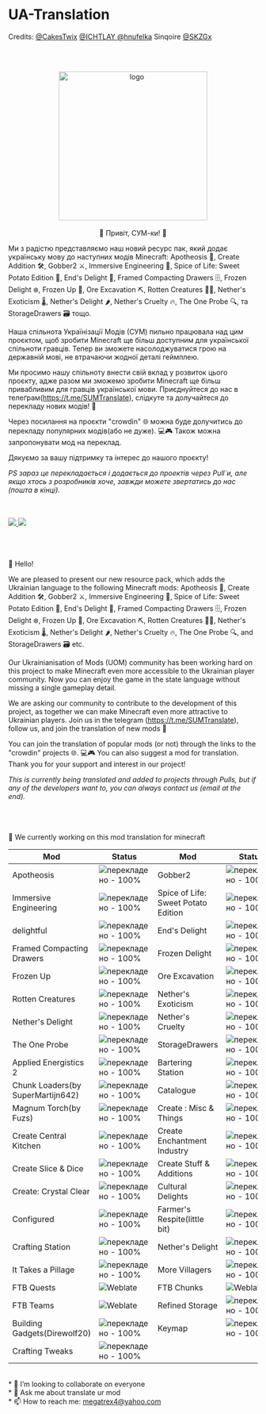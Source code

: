 # UA-Translation
<p>Credits: <a href="https://github.com/CakesTwix">@CakesTwix</a> <a href="https://github.com/ICHTLAY">@ICHTLAY <a href="https://github.com/hnufelka">@hnufelka</a> Sinqoire <a href="https://github.com/SKZGx">@SKZGx</a></p><br><br>
<p align="center">
  <img src="https://i.imgur.com/f5TjzbQ.png" alt="logo" style="width:300px;height:300px;>
</p> 
 


<br><p align="justify"><br><br>👋 Привіт, СУМ-ки! 🌟

Ми з радістю представляємо наш новий ресурс пак, який додає українську мову до наступних модів Minecraft: Apotheosis 🌟, Create Addition 🛠️, Gobber2 ⚔️, Immersive Engineering 🔩, Spice of Life: Sweet Potato Edition 🍠, End's Delight 🌋, Framed Compacting Drawers 🗄️, Frozen Delight ❄️, Frozen Up 🥶, Ore Excavation ⛏️, Rotten Creatures 🧟‍♂️, Nether's Exoticism 🌡️, Nether's Delight 🌶️, Nether's Cruelty 🔥, The One Probe 🔍, та StorageDrawers 🗃️ тощо.

Наша спільнота Українізації Модів (СУМ) пильно працювала над цим проєктом, щоб зробити Minecraft ще більш доступним для української спільноти гравців. Тепер ви зможете насолоджуватися грою на державній мові, не втрачаючи жодної деталі геймплею.

Ми просимо нашу спільноту внести свій вклад у розвиток цього проєкту, адже разом ми зможемо зробити Minecraft ще більш привабливим для гравців української мови. Приєднуйтеся до нас в телеґрам(https://t.me/SUMTranslate), слідкуте та долучайтеся до перекладу нових модів! 💪

Через посилання на проєкти "crowdin" 🌐 можна буде долучитись до перекладу популярних модів(або не дуже). 💻🎮
Також можна запропонувати мод на переклад.

Дякуємо за вашу підтримку та інтерес до нашого проєкту!

<i>PS зараз це перекладається і додається до проектів через Pull`и, але якщо хтось з розробників хоче, завжди можете звертатись до нас (пошта в кінці).</i>
</p>
<a href="https://discord.gg/RBuQk37xr8"><br><br>
<img src="https://img.shields.io/badge/Discord-7289DA?style=for-the-badge&logo=discord&logoColor=white">
</a>
<a href="">
<img src="https://img.shields.io/badge/Minecraft-000000?style=for-the-badge&logo=minecraft&logoColor=white">
</a>
<p>
<br><br><br>
👋 Hello!

We are pleased to present our new resource pack, which adds the Ukrainian language to the following Minecraft mods: Apotheosis 🌟, Create Addition 🛠️, Gobber2 ⚔️, Immersive Engineering 🔩, Spice of Life: Sweet Potato Edition 🍠, End's Delight 🌋, Framed Compacting Drawers 🗄️, Frozen Delight ❄️, Frozen Up 🥶, Ore Excavation ⛏️, Rotten Creatures 🧟‍♂️, Nether's Exoticism 🌡️, Nether's Delight 🌶️, Nether's Cruelty 🔥, The One Probe 🔍, and StorageDrawers 🗃️ etc.

Our Ukrainianisation of Mods (UOM) community has been working hard on this project to make Minecraft even more accessible to the Ukrainian player community. Now you can enjoy the game in the state language without missing a single gameplay detail.

We are asking our community to contribute to the development of this project, as together we can make Minecraft even more attractive to Ukrainian players. Join us in the telegram (https://t.me/SUMTranslate), follow us, and join the translation of new mods 💪

You can join the translation of popular mods (or not) through the links to the "crowdin" projects 🌐. 💻🎮
You can also suggest a mod for translation.
Thank you for your support and interest in our project!

<i>This is currently being translated and added to projects through Pulls, but if any of the developers want to, you can always contact us (email at the end).</i>
<br><br><br><br></p>



🔭 We currently working on this mod translation for minecraft

| Mod | Status | Mod | Status |
|-----|--------|-----|--------|
| Apotheosis|![перекладено - 100%](https://img.shields.io/static/v1?label=перекладено&message=100%&color=2ea44f)| Gobber2|![перекладено - 100%](https://img.shields.io/static/v1?label=перекладено&message=100%&color=2ea44f)|
| Immersive Engineering|![перекладено - 100%](https://img.shields.io/static/v1?label=перекладено&message=100%&color=2ea44f)| Spice of Life: Sweet Potato Edition |![перекладено - 100%](https://img.shields.io/static/v1?label=перекладено&message=100%&color=2ea44f)|
| delightful|![перекладено - 100%](https://img.shields.io/static/v1?label=перекладено&message=100%&color=2ea44f)|End's Delight|![перекладено - 100%](https://img.shields.io/static/v1?label=перекладено&message=100%&color=2ea44f)|
|Framed Compacting Drawers|![перекладено - 100%](https://img.shields.io/static/v1?label=перекладено&message=100%&color=2ea44f)|Frozen Delight|![перекладено - 100%](https://img.shields.io/static/v1?label=перекладено&message=100%&color=2ea44f)|
|Frozen Up|![перекладено - 100%](https://img.shields.io/static/v1?label=перекладено&message=100%&color=2ea44f)|Ore Excavation|![перекладено - 100%](https://img.shields.io/static/v1?label=перекладено&message=100%&color=2ea44f)|
|Rotten Creatures|![перекладено - 100%](https://img.shields.io/static/v1?label=перекладено&message=100%&color=2ea44f)|Nether's Exoticism|![перекладено - 100%](https://img.shields.io/static/v1?label=перекладено&message=100%&color=2ea44f)|
|Nether's Delight|![перекладено - 100%](https://img.shields.io/static/v1?label=перекладено&message=100%&color=2ea44f)|Nether's Cruelty|![перекладено - 100%](https://img.shields.io/static/v1?label=перекладено&message=100%&color=2ea44f)|
|The One Probe|![перекладено - 100%](https://img.shields.io/static/v1?label=перекладено&message=100%&color=2ea44f)|StorageDrawers|![перекладено - 100%](https://img.shields.io/static/v1?label=перекладено&message=100%&color=2ea44f)|
|Applied Energistics 2|![перекладено - 100%](https://img.shields.io/static/v1?label=перекладено&message=100%&color=2ea44f)|Bartering Station|![перекладено - 100%](https://img.shields.io/static/v1?label=перекладено&message=100%&color=2ea44f)|
|Chunk Loaders(by SuperMartijn642)|![перекладено - 100%](https://img.shields.io/static/v1?label=перекладено&message=100%&color=2ea44f)|Catalogue|![перекладено - 100%](https://img.shields.io/static/v1?label=перекладено&message=100%&color=2ea44f)|
|Magnum Torch(by Fuzs)|![перекладено - 100%](https://img.shields.io/static/v1?label=перекладено&message=100%&color=2ea44f)|Create : Misc & Things|![перекладено - 100%](https://img.shields.io/static/v1?label=перекладено&message=100%&color=2ea44f)|
|Create Central Kitchen|![перекладено - 100%](https://img.shields.io/static/v1?label=перекладено&message=100%&color=2ea44f)|Create Enchantment Industry|![перекладено - 100%](https://img.shields.io/static/v1?label=перекладено&message=100%&color=2ea44f)|
|Create Slice & Dice|![перекладено - 100%](https://img.shields.io/static/v1?label=перекладено&message=100%&color=2ea44f)|Create Stuff & Additions|![перекладено - 100%](https://img.shields.io/static/v1?label=перекладено&message=100%&color=2ea44f)|
|Create: Crystal Clear|![перекладено - 100%](https://img.shields.io/static/v1?label=перекладено&message=100%&color=2ea44f)|Cultural Delights|![перекладено - 100%](https://img.shields.io/static/v1?label=перекладено&message=100%&color=2ea44f)|
|Configured|![перекладено - 100%](https://img.shields.io/static/v1?label=перекладено&message=100%&color=2ea44f)|Farmer's Respite(little bit)|![перекладено - 100%](https://img.shields.io/static/v1?label=перекладено&message=100%&color=2ea44f)|
|Crafting Station|![перекладено - 100%](https://img.shields.io/static/v1?label=перекладено&message=100%&color=2ea44f)|Nether's Delight|![перекладено - 100%](https://img.shields.io/static/v1?label=перекладено&message=100%&color=2ea44f)|
|It Takes a Pillage|![перекладено - 100%](https://img.shields.io/static/v1?label=перекладено&message=100%&color=2ea44f)|More Villagers|![перекладено - 100%](https://img.shields.io/static/v1?label=перекладено&message=100%&color=2ea44f)|
|FTB Quests|![Weblate](https://weblate.cakestwix.com/widgets/minecraft-mods/uk/ftb-quests/svg-badge.svg)|FTB Chunks|![Weblate](https://weblate.cakestwix.com/widgets/minecraft-mods/uk/ftb-chunks/svg-badge.svg)|
|FTB Teams|![Weblate](https://weblate.cakestwix.com/widgets/minecraft-mods/uk/ftb-teams/svg-badge.svg)|Refined Storage|![перекладено - 100%](https://img.shields.io/static/v1?label=перекладено&message=100%&color=2ea44f)|
|Building Gadgets(Direwolf20)|![перекладено - 100%](https://img.shields.io/static/v1?label=перекладено&message=100%&color=2ea44f)|Keymap|![перекладено - 100%](https://img.shields.io/static/v1?label=перекладено&message=100%&color=2ea44f)|
|Crafting Tweaks|![перекладено - 100%](https://img.shields.io/static/v1?label=перекладено&message=100%&color=2ea44f)|

<br/>* 👯 I’m looking to collaborate on everyone
<br/>* 💬 Ask me about translate ur mod
<br/>* 📫 How to reach me: megatrex4@yahoo.com

